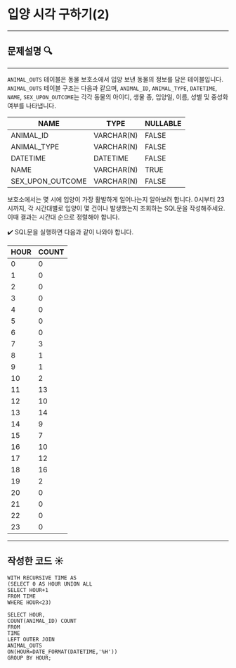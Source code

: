 # 입양 시각 구하기(2)
---



## 문제설명 🔍

----
`ANIMAL_OUTS` 테이블은 동물 보호소에서 입양 보낸 동물의 정보를 담은 테이블입니다. `ANIMAL_OUTS` 테이블 구조는 다음과 같으며, `ANIMAL_ID`, `ANIMAL_TYPE`, `DATETIME`, `NAME`, `SEX_UPON_OUTCOME`는 각각 동물의 아이디, 생물 종, 입양일, 이름, 성별 및 중성화 여부를 나타냅니다.

| NAME             | TYPE       | NULLABLE |
| ---------------- | ---------- | -------- |
| ANIMAL_ID        | VARCHAR(N) | FALSE    |
| ANIMAL_TYPE      | VARCHAR(N) | FALSE    |
| DATETIME         | DATETIME   | FALSE    |
| NAME             | VARCHAR(N) | TRUE     |
| SEX_UPON_OUTCOME | VARCHAR(N) | FALSE    |

보호소에서는 몇 시에 입양이 가장 활발하게 일어나는지 알아보려 합니다. 0시부터 23시까지, 각 시간대별로 입양이 몇 건이나 발생했는지 조회하는 SQL문을 작성해주세요. 이때 결과는 시간대 순으로 정렬해야 합니다.


✔️
SQL문을 실행하면 다음과 같이 나와야 합니다.



| HOUR | COUNT |
| ---- | ----- |
| 0    | 0     |
| 1    | 0     |
| 2    | 0     |
| 3    | 0     |
| 4    | 0     |
| 5    | 0     |
| 6    | 0     |
| 7    | 3     |
| 8    | 1     |
| 9    | 1     |
| 10   | 2     |
| 11   | 13    |
| 12   | 10    |
| 13   | 14    |
| 14   | 9     |
| 15   | 7     |
| 16   | 10    |
| 17   | 12    |
| 18   | 16    |
| 19   | 2     |
| 20   | 0     |
| 21   | 0     |
| 22   | 0     |
| 23   | 0     |


----
## 작성한 코드 ☀️



```mysql
WITH RECURSIVE TIME AS
(SELECT 0 AS HOUR UNION ALL
SELECT HOUR+1
FROM TIME
WHERE HOUR<23)

SELECT HOUR,
COUNT(ANIMAL_ID) COUNT
FROM
TIME
LEFT OUTER JOIN
ANIMAL_OUTS
ON(HOUR=DATE_FORMAT(DATETIME,'%H'))
GROUP BY HOUR;
```
